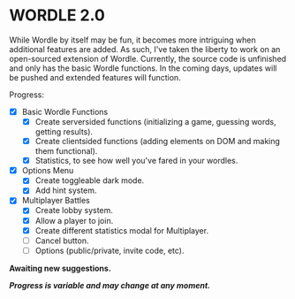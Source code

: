 # WORDLE 2.0

While Wordle by itself may be fun, it becomes more intriguing when additional features are added. As such, I've taken the liberty to work on an open-sourced extension of Wordle.
Currently, the source code is unfinished and only has the basic Wordle functions. In the coming days, updates will be pushed and extended features will function.

Progress:
- [x] Basic Wordle Functions
    - [x] Create serversided functions (initializing a game, guessing words, getting results).
    - [x] Create clientsided functions (adding elements on DOM and making them functional).
    - [x] Statistics, to see how well you've fared in your wordles.
- [x] Options Menu
    - [x] Create toggleable dark mode.
    - [x] Add hint system. 
- [x] Multiplayer Battles
    - [x] Create lobby system.
    - [x] Allow a player to join.
    - [x] Create different statistics modal for Multiplayer.
    - [ ] Cancel button.
    - [ ] Options (public/private, invite code, etc).

**Awaiting new suggestions.**

***Progress is variable and may change at any moment.***